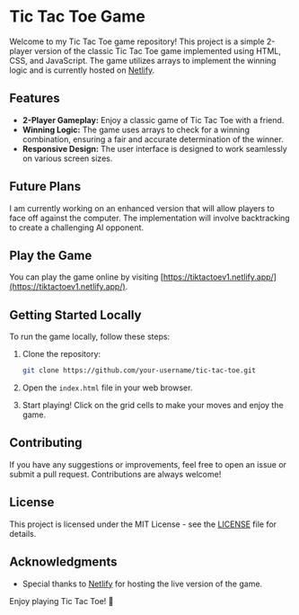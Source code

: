 # Tic Tac Toe Game

Welcome to my Tic Tac Toe game repository! This project is a simple 2-player version of the classic Tic Tac Toe game implemented using HTML, CSS, and JavaScript. The game utilizes arrays to implement the winning logic and is currently hosted on [Netlify](https://tiktactoev1.netlify.app/).

## Features

- **2-Player Gameplay:** Enjoy a classic game of Tic Tac Toe with a friend.
- **Winning Logic:** The game uses arrays to check for a winning combination, ensuring a fair and accurate determination of the winner.
- **Responsive Design:** The user interface is designed to work seamlessly on various screen sizes.

## Future Plans

I am currently working on an enhanced version that will allow players to face off against the computer. The implementation will involve backtracking to create a challenging AI opponent.

## Play the Game

You can play the game online by visiting [https://tiktactoev1.netlify.app/](https://tiktactoev1.netlify.app/).

## Getting Started Locally

To run the game locally, follow these steps:

1. Clone the repository:

   ```bash
   git clone https://github.com/your-username/tic-tac-toe.git

2. Open the `index.html` file in your web browser.

3. Start playing! Click on the grid cells to make your moves and enjoy the game.

## Contributing

If you have any suggestions or improvements, feel free to open an issue or submit a pull request. Contributions are always welcome!

## License

This project is licensed under the MIT License - see the [LICENSE](LICENSE) file for details.

## Acknowledgments

- Special thanks to [Netlify](https://www.netlify.com/) for hosting the live version of the game.

Enjoy playing Tic Tac Toe! 🎉

